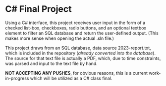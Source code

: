 # C# Final Project
Using a C# interface, this project receives user input in the form of a checked list-box, checkboxes, radio buttons, and an optional textbox element to filter an SQL database and return the user-defined output. (This makes more sense when opening the actual .sln file.)

This project draws from an SQL database, data source 2023-report.txt, which is included in the repository (*already converted into the database*). The source for that text file is actually a PDF, which, due to time constraints, was parsed and input to the text file by hand.

<b>NOT ACCEPTING ANY PUSHES</b>, for obvious reasons, this is a current work-in-progress which will be utilized as a C# class final.
